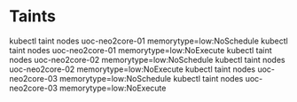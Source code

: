 # Taints

kubectl taint nodes uoc-neo2core-01 memorytype=low:NoSchedule
kubectl taint nodes uoc-neo2core-01 memorytype=low:NoExecute
kubectl taint nodes uoc-neo2core-02 memorytype=low:NoSchedule
kubectl taint nodes uoc-neo2core-02 memorytype=low:NoExecute
kubectl taint nodes uoc-neo2core-03 memorytype=low:NoSchedule
kubectl taint nodes uoc-neo2core-03 memorytype=low:NoExecute